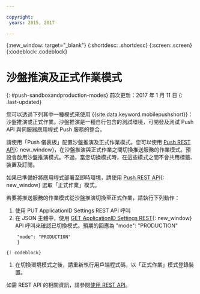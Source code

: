 ```yaml
---

copyright:
 years: 2015, 2017

---
```


{:new_window: target="_blank"}
{:shortdesc: .shortdesc}
{:screen:.screen}
{:codeblock:.codeblock}

# 沙盤推演及正式作業模式
{: #push-sandboxandproduction-modes}
前次更新：2017 年 1 月 11 日
{: .last-updated}

您可以透過下列其中一種模式來使用 {{site.data.keyword.mobilepushshort}}：沙盤推演或正式作業。沙盤推演是一種自行包含的測試環境，可開發及測試 Push API 與伺服器應用程式 Push 服務的整合。 

請使用「Push 儀表板」配置沙盤推演及正式作業模式。您可以使用 [Push REST API](https://mobile.{DomainName}/imfpush/){: new_window}，在沙盤推演與正式作業之間切換推送服務的作業模式。預設會啟用沙盤推演模式。不過，當您切換模式時，在這些模式之間不會共用標籤、裝置及訂閱。

如果已準備好將應用程式部署至即時環境，請使用 [Push REST API](https://mobile.{DomainName}/imfpush/){: new_window} 選取「正式作業」模式。 

若要將推送服務的作業模式從沙盤推演切換至正式作業，請執行下列動作：

1. 使用 PUT ApplicationID Settings REST API 呼叫
2. 在 JSON 主體中，使用 [GET ApplicationID Settings REST](https://mobile.{DomainName}/imfpush/){: new_window} API 呼叫來確認已切換模式。預期的回應為 "mode": "PRODUCTION"
```{ 
    "mode": "PRODUCTION"
    }
```
	{: codeblock}
1. 在切換環境模式之後，請重新執行用戶端程式碼，以「正式作業」模式登錄裝置。

如需 REST API 的相關資訊，請參閱[使用 REST API](t_restapi.html)。

